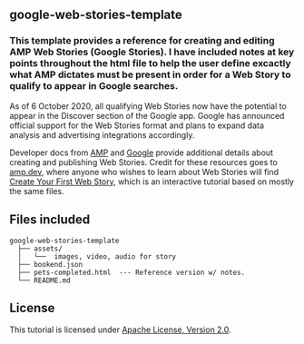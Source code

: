 ## google-web-stories-template

### This template provides a reference for creating and editing AMP Web Stories (Google Stories). I have included notes at key points throughout the html file to help the user define excactly what AMP dictates must be present in order for a Web Story to qualify to appear in Google searches.

As of 6 October 2020, all qualifying Web Stories now have the potential to appear in the Discover section of the Google app.
Google has announced official support for the Web Stories format and plans to expand data analysis and advertising integrations accordingly.

Developer docs from [AMP](https://amp.dev/documentation/guides-and-tutorials/?format=stories) and [Google](https://developers.google.com/search/docs/guides/enable-web-stories) provide additional details about creating and publishing Web Stories.
Credit for these resources goes to [amp.dev](amp.dev), where anyone who wishes to learn about Web Stories will find [Create Your First Web Story](https://amp.dev/documentation/guides-and-tutorials/start/visual_story/?format=stories), which is an interactive tutorial based on mostly the same files.

## Files included

```text
google-web-stories-template
  ├── assets/
  │   └──  images, video, audio for story
  ├── bookend.json
  ├── pets-completed.html  --- Reference version w/ notes.
  └── README.md
```

## License
This tutorial is licensed under [Apache License, Version 2.0](https://github.com/ampproject/docs/blob/master/LICENSE).

